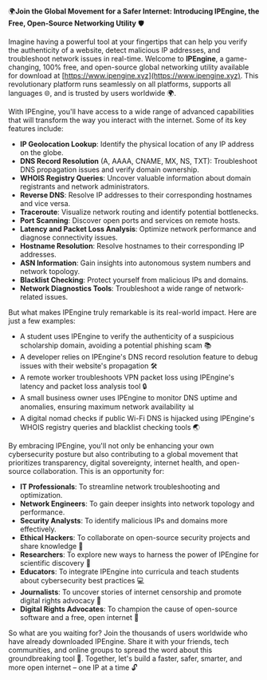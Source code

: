 🌍**Join the Global Movement for a Safer Internet: Introducing IPEngine, the Free, Open-Source Networking Utility** 🛡️

Imagine having a powerful tool at your fingertips that can help you verify the authenticity of a website, detect malicious IP addresses, and troubleshoot network issues in real-time. Welcome to **IPEngine**, a game-changing, 100% free, and open-source global networking utility available for download at [https://www.ipengine.xyz](https://www.ipengine.xyz). This revolutionary platform runs seamlessly on all platforms, supports all languages 🌐, and is trusted by users worldwide 🌍.

With IPEngine, you'll have access to a wide range of advanced capabilities that will transform the way you interact with the internet. Some of its key features include:

*   **IP Geolocation Lookup**: Identify the physical location of any IP address on the globe.
*   **DNS Record Resolution** (A, AAAA, CNAME, MX, NS, TXT): Troubleshoot DNS propagation issues and verify domain ownership.
*   **WHOIS Registry Queries**: Uncover valuable information about domain registrants and network administrators.
*   **Reverse DNS**: Resolve IP addresses to their corresponding hostnames and vice versa.
*   **Traceroute**: Visualize network routing and identify potential bottlenecks.
*   **Port Scanning**: Discover open ports and services on remote hosts.
*   **Latency and Packet Loss Analysis**: Optimize network performance and diagnose connectivity issues.
*   **Hostname Resolution**: Resolve hostnames to their corresponding IP addresses.
*   **ASN Information**: Gain insights into autonomous system numbers and network topology.
*   **Blacklist Checking**: Protect yourself from malicious IPs and domains.
*   **Network Diagnostics Tools**: Troubleshoot a wide range of network-related issues.

But what makes IPEngine truly remarkable is its real-world impact. Here are just a few examples:

*   A student uses IPEngine to verify the authenticity of a suspicious scholarship domain, avoiding a potential phishing scam 📚
*   A developer relies on IPEngine's DNS record resolution feature to debug issues with their website's propagation 🛠️
*   A remote worker troubleshoots VPN packet loss using IPEngine's latency and packet loss analysis tool 🔒
*   A small business owner uses IPEngine to monitor DNS uptime and anomalies, ensuring maximum network availability 📊
*   A digital nomad checks if public Wi-Fi DNS is hijacked using IPEngine's WHOIS registry queries and blacklist checking tools 🌏

By embracing IPEngine, you'll not only be enhancing your own cybersecurity posture but also contributing to a global movement that prioritizes transparency, digital sovereignty, internet health, and open-source collaboration. This is an opportunity for:

*   **IT Professionals**: To streamline network troubleshooting and optimization.
*   **Network Engineers**: To gain deeper insights into network topology and performance.
*   **Security Analysts**: To identify malicious IPs and domains more effectively.
*   **Ethical Hackers**: To collaborate on open-source security projects and share knowledge 🤝
*   **Researchers**: To explore new ways to harness the power of IPEngine for scientific discovery 🔬
*   **Educators**: To integrate IPEngine into curricula and teach students about cybersecurity best practices 💻
*   **Journalists**: To uncover stories of internet censorship and promote digital rights advocacy 📰
*   **Digital Rights Advocates**: To champion the cause of open-source software and a free, open internet 🔑

So what are you waiting for? Join the thousands of users worldwide who have already downloaded IPEngine. Share it with your friends, tech communities, and online groups to spread the word about this groundbreaking tool 🚀. Together, let's build a faster, safer, smarter, and more open internet – one IP at a time 🔓